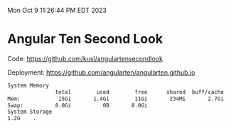 Mon Oct  9 11:26:44 PM EDT 2023

# Angular Ten Second Look

Code: https://github.com/kusl/angulartensecondlook

Deployment: https://github.com/angularten/angularten.github.io

```bash
System Memory
               total        used        free      shared  buff/cache   available
Mem:            15Gi       1.4Gi        11Gi       234Mi       2.7Gi        13Gi
Swap:          8.0Gi          0B       8.0Gi
System Storage
1.2G	.
